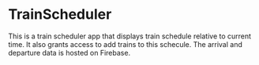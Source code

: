 # TrainScheduler
This is a train scheduler app that displays train schedule relative to current time. It also grants access to add trains to this schecule. The arrival and departure data is hosted on Firebase. 
